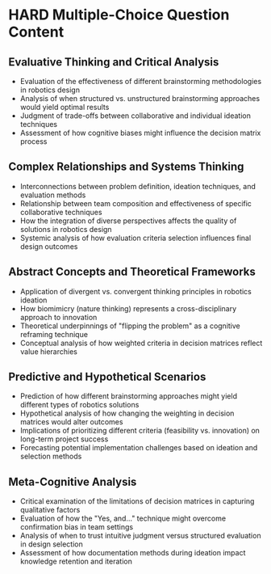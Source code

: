 # HARD Multiple-Choice Question Content

## Evaluative Thinking and Critical Analysis
- Evaluation of the effectiveness of different brainstorming methodologies in robotics design
- Analysis of when structured vs. unstructured brainstorming approaches would yield optimal results
- Judgment of trade-offs between collaborative and individual ideation techniques
- Assessment of how cognitive biases might influence the decision matrix process

## Complex Relationships and Systems Thinking
- Interconnections between problem definition, ideation techniques, and evaluation methods
- Relationship between team composition and effectiveness of specific collaborative techniques
- How the integration of diverse perspectives affects the quality of solutions in robotics design
- Systemic analysis of how evaluation criteria selection influences final design outcomes

## Abstract Concepts and Theoretical Frameworks
- Application of divergent vs. convergent thinking principles in robotics ideation
- How biomimicry (nature thinking) represents a cross-disciplinary approach to innovation
- Theoretical underpinnings of "flipping the problem" as a cognitive reframing technique
- Conceptual analysis of how weighted criteria in decision matrices reflect value hierarchies

## Predictive and Hypothetical Scenarios
- Prediction of how different brainstorming approaches might yield different types of robotics solutions
- Hypothetical analysis of how changing the weighting in decision matrices would alter outcomes
- Implications of prioritizing different criteria (feasibility vs. innovation) on long-term project success
- Forecasting potential implementation challenges based on ideation and selection methods

## Meta-Cognitive Analysis
- Critical examination of the limitations of decision matrices in capturing qualitative factors
- Evaluation of how the "Yes, and..." technique might overcome confirmation bias in team settings
- Analysis of when to trust intuitive judgment versus structured evaluation in design selection
- Assessment of how documentation methods during ideation impact knowledge retention and iteration